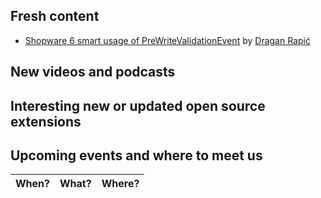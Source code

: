## Fresh content

* [Shopware 6 smart usage of PreWriteValidationEvent](https://medium.com/gitconnected/shopware-6-good-usage-of-prewritevalidationevent-b1ee0eb95e45?sk=d9e56f4ad46d7ba3cce291a780619c06) by [Dragan Rapić](https://medium.com/@drapic88)

## New videos and podcasts

## Interesting new or updated open source extensions

## Upcoming events and where to meet us

| When? | What? | Where? |
| --------------------- | ---------------- | -------------- |
